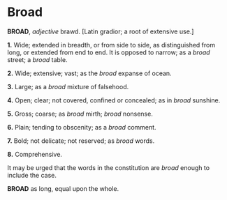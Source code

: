 # Broad

**BROAD**, _adjective_ brawd. \[Latin gradior; a root of extensive use.\]

**1.** Wide; extended in breadth, or from side to side, as distinguished from long, or extended from end to end. It is opposed to narrow; as a _broad_ street; a _broad_ table.

**2.** Wide; extensive; vast; as the _broad_ expanse of ocean.

**3.** Large; as a _broad_ mixture of falsehood.

**4.** Open; clear; not covered, confined or concealed; as in _broad_ sunshine.

**5.** Gross; coarse; as _broad_ mirth; _broad_ nonsense.

**6.** Plain; tending to obscenity; as a _broad_ comment.

**7.** Bold; not delicate; not reserved; as _broad_ words.

**8.** Comprehensive.

It may be urged that the words in the constitution are _broad_ enough to include the case.

**BROAD** as long, equal upon the whole.